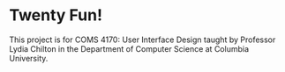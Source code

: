 # Twenty Fun!

This project is for COMS 4170: User Interface Design taught by Professor Lydia Chilton in the Department of Computer Science at Columbia University.
